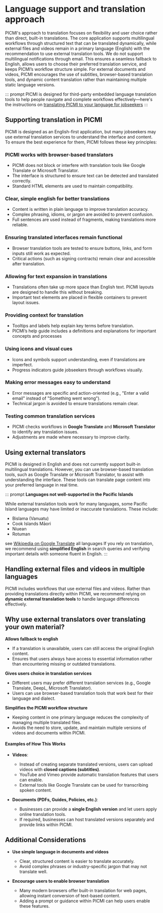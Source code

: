# Language support and translation approach

PICMI's approach to translation focuses on flexibility and user choice rather than direct, built-in translations. The
core application supports multilingual workflows through structured text that can be translated dynamically, while
external files and videos remain in a primary language (English) with the recommendation to use external translation
tools. We do not support multilingual notifications through email. This ensures a seamless fallback to English, allows
users to choose their preferred translation service, and keeps PICMI’s workflow structure simple. For external documents
and videos, PICMI encourages the use of subtitles, browser-based translation tools, and dynamic content translation
rather than maintaining multiple static language versions.

::: prompt
PICMI is designed for third-party embedded language translation tools to help people navigate and complete workflows effectively—here's the
instructions on [translating PICMI to your language for jobseekers](../../jobseeker/article/translation-support.md)
:::

<explanation>

## Supporting translation in PICMI

PICMI is designed as an English-first application, but many jobseekers may use external translation services to
understand the interface and content. To ensure the best experience for them, PICMI follows these key principles:

### PICMI works with browser-based translators

- PICMI does not block or interfere with translation tools like Google Translate or Microsoft Translator.
- The interface is structured to ensure text can be detected and translated correctly.
- Standard HTML elements are used to maintain compatibility.

### Clear, simple english for better translations

- Content is written in plain language to improve translation accuracy.
- Complex phrasing, idioms, or jargon are avoided to prevent confusion.
- Full sentences are used instead of fragments, making translations more reliable.

### Ensuring translated interfaces remain functional

- Browser translation tools are tested to ensure buttons, links, and form inputs still work as expected.
- Critical actions (such as signing contracts) remain clear and accessible after translation.

### Allowing for text expansion in translations

- Translations often take up more space than English text. PICMI layouts are designed to handle this without breaking.
- Important text elements are placed in flexible containers to prevent layout issues.

### Providing context for translation

- Tooltips and labels help explain key terms before translation.
- PICMI’s help guide includes a definitions and explanations for important concepts and processes

### Using icons and visual cues

- Icons and symbols support understanding, even if translations are imperfect.
- Progress indicators guide jobseekers through workflows visually.

### Making error messages easy to understand

- Error messages are specific and action-oriented (e.g., "Enter a valid email" instead of "Something went wrong").
- Technical jargon is avoided to ensure translations remain clear.

### Testing common translation services

- PICMI checks workflows in **Google Translate** and **Microsoft Translator** to identify any translation issues.
- Adjustments are made where necessary to improve clarity.

</explanation>

## Using external translators

PICMI is designed in English and does not currently support built-in multilingual translations. However, you can use
browser-based translation tools, such as Google Translate or Microsoft Translator, to assist with understanding the
interface. These tools can translate page content into your preferred language in real time.

::: prompt
**Languages not well-supported in the Pacific Islands**

While external translation tools work for many languages, some Pacific Island languages may have limited or inaccurate
translations. These include:

- Bislama (Vanuatu)
- Cook Islands Māori
- Niuean
- Rotuman

see [Wikipedia on Google Translate](https://en.wikipedia.org/wiki/Google_Translate#Supported_languages) all languages
If you rely on translation, we recommend using **simplified English** in search queries and verifying important details
with someone fluent in English.
:::

## Handling external files and videos in multiple languages

PICMI includes workflows that use external files and videos. Rather than providing translations directly within PICMI,
we recommend relying on **dynamic external translation tools** to handle language differences effectively.

## Why use external translators over translating your own material?

**Allows fallback to english**

- If a translation is unavailable, users can still access the original English content.
- Ensures that users always have access to essential information rather than encountering missing or outdated
  translations.

**Gives users choice in translation services**

- Different users may prefer different translation services (e.g., Google Translate, DeepL, Microsoft Translator).
- Users can use browser-based translation tools that work best for their language and dialect.

**Simplifies the PICMI workflow structure**

- Keeping content in one primary language reduces the complexity of managing multiple translated files.
- Avoids the need to store, update, and maintain multiple versions of videos and documents within PICMI.

<explanation>

#### Examples of How This Works

- **Videos**:
    - Instead of creating separate translated versions, users can upload videos with **closed captions (subtitles)**.
    - YouTube and Vimeo provide automatic translation features that users can enable.
    - External tools like Google Translate can be used for transcribing spoken content.

- **Documents (PDFs, Guides, Policies, etc.)**:
    - Businesses can provide a **single English version** and let users apply online translation tools.
    - If required, businesses can host translated versions separately and provide links within PICMI.

</explanation>

## Additional Considerations

- **Use simple language in documents and videos**
    - Clear, structured content is easier to translate accurately.
    - Avoid complex phrases or industry-specific jargon that may not translate well.

- **Encourage users to enable browser translation**
    - Many modern browsers offer built-in translation for web pages, allowing instant conversion of text-based content.
    - Adding a prompt or guidance within PICMI can help users enable these features.

